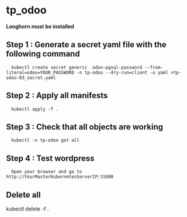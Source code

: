 # tp_odoo

**Longhorn must be installed**

## Step 1 : Generate a secret yaml file with the following command

      kubectl create secret generic  odoo-pgsql-password --from-literal=odoo=YOUR_PASSWORD -n tp-odoo --dry-run=client -o yaml >tp-odoo-03_secret.yaml

## Step 2 : Apply all manifests

      kubectl apply -f .

## Step 3 : Check that all objects are working

      kubectl -n tp-odoo get all

## Step 4 : Test wordpress

      Open your browser and go to http://YourMasterKubernetesServerIP:31000

## Delete all
kubectl delete -f .

